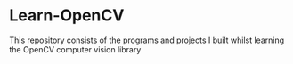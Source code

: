 # Learn-OpenCV

This repository consists of the programs and projects I built whilst learning the OpenCV computer vision library
